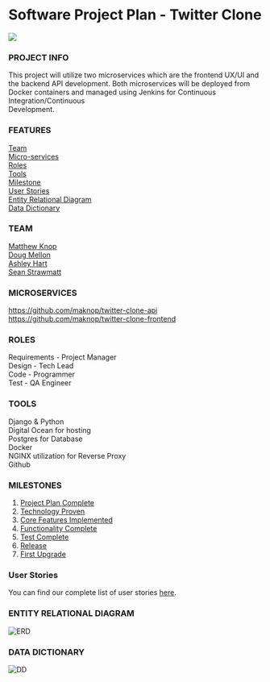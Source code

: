 # Software Project Plan - Twitter Clone 
![](https://img.shields.io/github/workflow/status/maknop/twitter-clone-api/twitter-clone-api)

### PROJECT INFO 
This project will utilize two microservices which are the frontend UX/UI and the backend API development. Both  microservices will be deployed from Docker containers and managed using Jenkins for Continuous Integration/Continuous  
Development. 

### FEATURES
[Team](https://github.com/maknop/twitter-clone-api#team)  
[Micro-services](https://github.com/maknop/twitter-clone-api#microservices)  
[Roles](https://github.com/maknop/twitter-clone-api#roles)  
[Tools](https://github.com/maknop/twitter-clone-api#tools)  
[Milestone](https://github.com/maknop/twitter-clone-api#milestones)  
[User Stories](https://github.com/maknop/twitter-clone-api#user-stories)  
[Entity Relational Diagram](https://github.com/maknop/twitter-clone-api#entity-relational-diagram)  
[Data Dictionary](https://github.com/maknop/twitter-clone-api#data-dictionary) 
   
### TEAM
[Matthew Knop](https://github.com/maknop)  
[Doug Mellon](https://github.com/dougmellon)  
[Ashley Hart](https://github.com/hart2533)  
[Sean Strawmatt](https://github.com/sstrawmatt2) 

### MICROSERVICES  
https://github.com/maknop/twitter-clone-api  
https://github.com/maknop/twitter-clone-frontend  
                
### ROLES 
Requirements - Project Manager  
Design - Tech Lead  
Code - Programmer  
Test - QA Engineer  

### TOOLS
Django & Python  
Digital Ocean for hosting  
Postgres for Database  
Docker  
NGINX utilization for Reverse Proxy  
Github  

### MILESTONES
1. [Project Plan Complete](https://github.com/maknop/twitter-clone-api/blob/master/docs/milestone-1/Index.md)
2. [Technology Proven](https://github.com/maknop/twitter-clone-api/blob/master/docs/milestone-2/Index.md)
3. [Core Features Implemented](https://github.com/maknop/twitter-clone-api/blob/master/docs/milestone-3/Index.md)
4. [Functionality Complete](https://github.com/maknop/twitter-clone-api/blob/master/docs/milestone-4/Index.md)
5. [Test Complete](https://github.com/maknop/twitter-clone-api/blob/master/docs/milestone-5/Index.md)
6. [Release](https://github.com/maknop/twitter-clone-api/blob/master/docs/milestone-6/Index.md)
7. [First Upgrade](https://github.com/maknop/twitter-clone-api/blob/master/docs/milestone-7/Index.md)

### User Stories
You can find our complete list of user stories [here](https://github.com/maknop/twitter-clone-api/blob/master/docs/UserStories.md).

### ENTITY RELATIONAL DIAGRAM 
![ERD](https://github.com/maknop/twitter-clone-api/blob/master/img/ERD.jpg)

### DATA DICTIONARY
![DD](https://github.com/maknop/twitter-clone-api/blob/master/img/DataDictionary.jpg)


